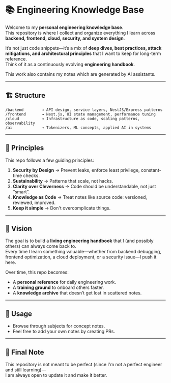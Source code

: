 # 📚 Engineering Knowledge Base

Welcome to my **personal engineering knowledge base**.\
This repository is where I collect and organize everything I learn across **backend, frontend, cloud, security, and system design**.

It’s not just code snippets—it’s a mix of **deep dives, best practices, attack mitigations, and architectural principles** that I want to keep for long-term reference.\
Think of it as a continuously evolving **engineering handbook**.

This work also contains my notes which are generated by AI assistants.

---

## 🏗️ Structure

```
/backend        → API design, service layers, NestJS/Express patterns
/frontend       → Next.js, UI state management, performance tuning
/cloud          → Infrastructure as code, scaling patterns, observability
/ai             → Tokenizers, ML concepts, applied AI in systems
```

---

## 🎯 Principles

This repo follows a few guiding principles:

1. **Security by Design** → Prevent leaks, enforce least privilege, constant-time checks.
2. **Sustainability** → Patterns that scale, not hacks.
3. **Clarity over Cleverness** → Code should be understandable, not just “smart”.
4. **Knowledge as Code** → Treat notes like source code: versioned, reviewed, improved.
5. **Keep it simple** → Don't overcomplicate things.

---

## 🚀 Vision

The goal is to build a **living engineering handbook** that I (and possibly others) can always come back to.\
Every time I learn something valuable—whether from backend debugging, frontend optimization, a cloud deployment, or a security issue—I push it here.

Over time, this repo becomes:

-    A **personal reference** for daily engineering work.
-    A **training ground** to onboard others faster.
-    A **knowledge archive** that doesn’t get lost in scattered notes.

---

## 📌 Usage

-    Browse through subjects for concept notes.
-    Feel free to add your own notes by creating PRs.

---

## 🧭 Final Note

This repository is not meant to be perfect (since I'm not a perfect engineer and still learning)—\
I am always open to update it and make it better.

